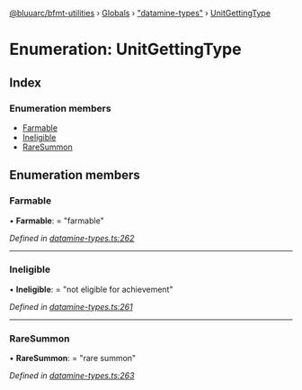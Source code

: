 [@bluuarc/bfmt-utilities](../README.md) › [Globals](../globals.md) › ["datamine-types"](../modules/_datamine_types_.md) › [UnitGettingType](_datamine_types_.unitgettingtype.md)

# Enumeration: UnitGettingType

## Index

### Enumeration members

* [Farmable](_datamine_types_.unitgettingtype.md#farmable)
* [Ineligible](_datamine_types_.unitgettingtype.md#ineligible)
* [RareSummon](_datamine_types_.unitgettingtype.md#raresummon)

## Enumeration members

###  Farmable

• **Farmable**: = "farmable"

*Defined in [datamine-types.ts:262](https://github.com/BluuArc/bfmt-utilities/blob/caba68a/src/datamine-types.ts#L262)*

___

###  Ineligible

• **Ineligible**: = "not eligible for achievement"

*Defined in [datamine-types.ts:261](https://github.com/BluuArc/bfmt-utilities/blob/caba68a/src/datamine-types.ts#L261)*

___

###  RareSummon

• **RareSummon**: = "rare summon"

*Defined in [datamine-types.ts:263](https://github.com/BluuArc/bfmt-utilities/blob/caba68a/src/datamine-types.ts#L263)*
